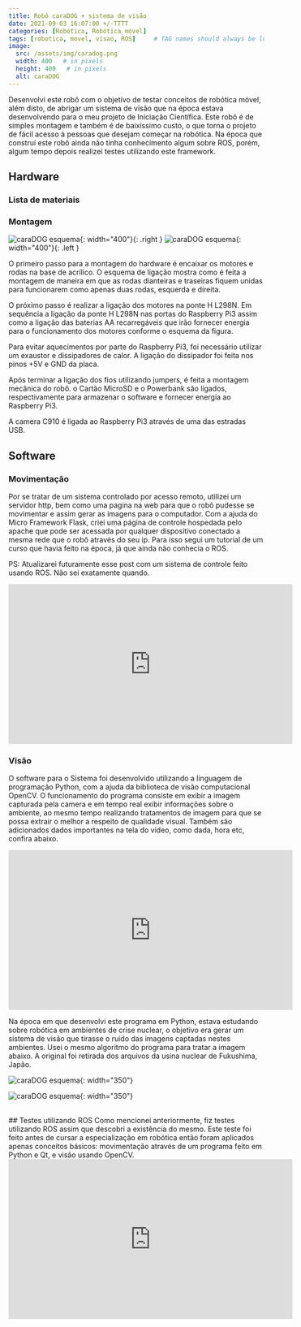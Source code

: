 ```yaml
---
title: Robô caraDOG + sistema de visão
date: 2021-09-03 16:07:00 +/-TTTT
categories: [Robótica, Robótica móvel]
tags: [robotica, movel, visao, ROS]     # TAG names should always be lowercase
image:
  src: /assets/img/caradog.png
  width: 400   # in pixels
  height: 400   # in pixels
  alt: caraDOG
---
```


Desenvolvi este robô com o objetivo de testar conceitos de robótica móvel, além disto, de abrigar um sistema de visão que na época estava desenvolvendo para o meu projeto de Iniciação Científica. Este robô é de simples montagem e também é de baixíssimo custo, o que torna o projeto de fácil acesso à pessoas que desejam começar na robótica. Na época que construí este robô ainda não tinha conhecimento algum sobre ROS, porém, algum tempo depois realizei testes utilizando este framework. 

## Hardware
### Lista de materiais

### Montagem
![caraDOG esquema](/assets/img/caradog1.jpg){: width="400"}{: .right }
![caraDOG esquema](/assets/img/caradog2.jpeg){: width="400"}{: .left }

O primeiro passo para a montagem do hardware é encaixar os motores e rodas na base de acrílico. O esquema de ligação mostra como é feita a montagem de maneira em que as rodas dianteiras e traseiras fiquem unidas para funcionarem como apenas duas rodas, esquerda e direita.

O próximo passo é realizar a ligação dos motores na ponte H L298N. Em sequência a ligação da ponte H L298N nas portas do Raspberry Pi3 assim como a ligação das baterias AA recarregáveis que irão fornecer energia para o funcionamento dos motores conforme o esquema da figura.

Para evitar aquecimentos por parte do Raspberry Pi3, foi necessário utilizar um exaustor e dissipadores de calor. A ligação do dissipador foi feita nos pinos +5V e GND da placa. 

Após terminar a ligação dos fios utilizando jumpers, é feita a montagem mecânica do robô. o Cartão MicroSD e o Powerbank são ligados, respectivamente para armazenar o software e fornecer energia ao Raspberry Pi3.

A camera C910 é ligada ao Raspberry Pi3 através de uma das estradas USB.

## Software
### Movimentação
Por se tratar de um sistema controlado por acesso remoto, utilizei um servidor http, bem como uma pagina na web para que o robô pudesse se movimentar e assim gerar as imagens para o computador. Com a ajuda do Micro Framework Flask, criei uma página de controle hospedada pelo apache que pode ser acessada por qualquer dispositivo conectado a mesma rede que o robô através do seu ip. Para isso segui um tutorial de um curso que havia feito na época, já que ainda não conhecia o ROS.

PS: Atualizarei futuramente esse post com um sistema de controle feito usando ROS. Não sei exatamente quando.

<center><iframe width="560" height="315" src="https://www.youtube.com/embed/8PMh7ztHJO0" title="YouTube video player" frameborder="0" allow="accelerometer; autoplay; clipboard-write; encrypted-media; gyroscope; picture-in-picture" allowfullscreen></iframe></center>

### Visão
O software para o Sistema foi desenvolvido utilizando a linguagem de programação Python, com a ajuda da biblioteca de visão computacional OpenCV. O funcionamento do programa consiste em exibir a imagem capturada pela camera e em tempo real exibir informações sobre o ambiente, ao mesmo tempo realizando tratamentos de imagem para que se possa extrair o melhor a respeito de qualidade visual. Também são adicionados dados importantes na tela do video, como dada, hora etc, confira abaixo.

<center><iframe width="560" height="315" src="https://www.youtube.com/embed/od9QjKJ1w24" title="YouTube video player" frameborder="0" allow="accelerometer; autoplay; clipboard-write; encrypted-media; gyroscope; picture-in-picture" allowfullscreen></iframe></center>

Na época em que desenvolvi este programa em Python, estava estudando sobre robótica em ambientes de crise nuclear, o objetivo era gerar um sistema de visão que tirasse o ruído das imagens captadas nestes ambientes. Usei o mesmo algoritmo do programa para tratar a imagem abaixo. A original foi retirada dos arquivos da usina nuclear de Fukushima, Japão.

![caraDOG esquema](/assets/img/caradog3.jpg){: width="350"}

![caraDOG esquema](/assets/img/caradog4.jpg){: width="350"}

<br>
## Testes utilizando ROS
Como mencionei anteriormente, fiz testes utilizando ROS assim que descobri a existência do mesmo. Este teste foi feito antes de cursar a especialização em robótica então foram aplicados apenas conceitos básicos: movimentação através de um programa feito em Python e Qt, e visão usando OpenCV.

<center><iframe width="560" height="315" src="https://www.youtube.com/embed/CUDp7pLf1sA" title="YouTube video player" frameborder="0" allow="accelerometer; autoplay; clipboard-write; encrypted-media; gyroscope; picture-in-picture" allowfullscreen></iframe></center>
